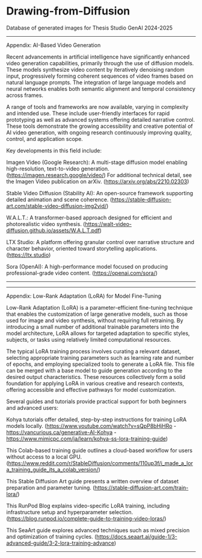 # Drawing-from-Diffusion
Database of generated images for Thesis Studio GenAI 2024-2025


--------------------
Appendix: AI-Based Video Generation

Recent advancements in artificial intelligence have significantly enhanced video generation capabilities, 
primarily through the use of diffusion models. These models synthesize video content by iteratively denoising random input, 
progressively forming coherent sequences of video frames based on natural language prompts. 
The integration of large language models and neural networks enables both semantic alignment and temporal consistency across frames.

A range of tools and frameworks are now available, varying in complexity and intended use. 
These include user-friendly interfaces for rapid prototyping as well as advanced systems offering detailed narrative control. 
These tools demonstrate the growing accessibility and creative potential of AI video generation, 
with ongoing research continuously improving quality, control, and application scope. 


Key developments in this field include:

Imagen Video (Google Research): A multi-stage diffusion model enabling high-resolution, text-to-video generation. (https://imagen.research.google/video/)
For additional technical detail, see the Imagen Video publication on arXiv. (https://arxiv.org/abs/2210.02303)

Stable Video Diffusion (Stability AI): An open-source framework supporting detailed animation and scene coherence. (https://stable-diffusion-art.com/stable-video-diffusion-img2vid/)

W.A.L.T.: A transformer-based approach designed for efficient and photorealistic video synthesis. (https://walt-video-diffusion.github.io/assets/W.A.L.T.pdf)

LTX Studio: A platform offering granular control over narrative structure and character behavior, oriented toward storytelling applications. (https://ltx.studio)

Sora (OpenAI): A high-performance model focused on producing professional-grade video content. (https://openai.com/sora/)

--------------------




--------------------
Appendix: Low-Rank Adaptation (LoRA) for Model Fine-Tuning

Low-Rank Adaptation (LoRA) is a parameter-efficient fine-tuning technique that enables the customization of large generative models, 
such as those used for image and video synthesis, without requiring full retraining. 
By introducing a small number of additional trainable parameters into the model architecture, 
LoRA allows for targeted adaptation to specific styles, subjects, or tasks using relatively limited computational resources.

The typical LoRA training process involves curating a relevant dataset, 
selecting appropriate training parameters such as learning rate and number of epochs, 
and employing specialized tools to generate a LoRA file. This file can be merged with a base model to guide generation according to the desired output characteristics.
These resources collectively form a solid foundation for applying LoRA in various creative and research contexts, 
offering accessible and effective pathways for model customization.


Several guides and tutorials provide practical support for both beginners and advanced users:

Kohya tutorials offer detailed, step-by-step instructions for training LoRA models locally. (https://www.youtube.com/watch?v=sQpP8bHjHRo - https://vancurious.ca/generative-AI-Kohya - https://www.mimicpc.com/ja/learn/kohya-ss-lora-training-guide)

This Colab-based training guide outlines a cloud-based workflow for users without access to a local GPU. (https://www.reddit.com/r/StableDiffusion/comments/110up3f/i_made_a_lora_training_guide_its_a_colab_version/)

This Stable Diffusion Art guide presents a written overview of dataset preparation and parameter tuning. (https://stable-diffusion-art.com/train-lora/)

This RunPod Blog explains video-specific LoRA training, including infrastructure setup and hyperparameter selection. (https://blog.runpod.io/complete-guide-to-training-video-loras/)

This SeaArt guide explores advanced techniques such as mixed precision and optimization of training cycles. (https://docs.seaart.ai/guide-1/3-advanced-guide/3-2-lora-training-advance)

--------------------
